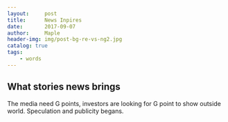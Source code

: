```yaml
---
layout:     post
title:      News Inpires
date:       2017-09-07
author:     Maple
header-img: img/post-bg-re-vs-ng2.jpg
catalog: true
tags:
    - words
---
```


## What stories news brings 
The media need G points, investors are looking for G point to show outside world. 
Speculation and publicity begans.
